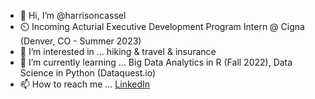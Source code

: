 - 👋 Hi, I’m @harrisoncassel
- ⏲️ Incoming Acturial Executive Development Program Intern @ Cigna (Denver, CO - Summer 2023)
- 👀 I’m interested in ... hiking & travel & insurance
- 🌱 I’m currently learning ... Big Data Analytics in R (Fall 2022), Data Science in Python (Dataquest.io)
- 📫 How to reach me ... [LinkedIn](https://www.linkedin.com/in/harrison-cassel)

<!---
harrisoncassel/harrisoncassel is a ✨ special ✨ repository because its `README.md` (this file) appears on your GitHub profile.
You can click the Preview link to take a look at your changes.
--->
